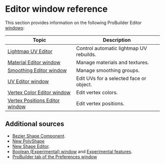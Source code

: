 # Editor window reference

This section provides information on the following ProBuilder Editor [windows](overview-ui.md#pb_editors):

| **Topic** | **Description** |
| --- | --- |
| [Lightmap UV Editor](lightmap-uv.md) | Control automatic lightmap UV rebuilds. |
| [Material Editor window](material-tools.md) | Manage materials and textures. |
| [Smoothing Editor window](smoothing-groups.md) | Manage smoothing groups. |
| [UV Editor window](uv-editor.md) | Edit UVs for a selected face or object. |
| [Vertex Color Editor window](vertex-colors.md) | Edit vertex colors. |
| [Vertex Positions Editor window](vertex-positions.md) | Edit vertex positions. |

## Additional sources

* [Bezier Shape Component](workflow-create-bezier).
* [New PolyShape](shape-tool)
* [New Shape Editor](workflow-create-predefined).
* [Boolean (Experimental) window](boolean.md) and [Experimental features](experimental.md).
* [ProBuilder tab of the Preferences window](preferences.md)
